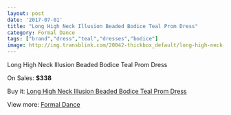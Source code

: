 ```yaml
---
layout: post
date: '2017-07-01'
title: "Long High Neck Illusion Beaded Bodice Teal Prom Dress"
category: Formal Dance
tags: ["brand","dress","teal","dresses","bodice"]
image: http://img.transblink.com/20042-thickbox_default/long-high-neck-illusion-beaded-bodice-teal-prom-dress.jpg
---
```

Long High Neck Illusion Beaded Bodice Teal Prom Dress

On Sales: **$338**
<a href="https://www.transblink.com/en/formal-dance/6312-long-high-neck-illusion-beaded-bodice-teal-prom-dress.html"><amp-img layout="responsive" width="600" height="600" src="//img.transblink.com/20042-thickbox_default/long-high-neck-illusion-beaded-bodice-teal-prom-dress.jpg" alt="Long High Neck Illusion Beaded Bodice Teal Prom Dress 0" /></a>
<a href="https://www.transblink.com/en/formal-dance/6312-long-high-neck-illusion-beaded-bodice-teal-prom-dress.html"><amp-img layout="responsive" width="600" height="600" src="//img.transblink.com/20045-thickbox_default/long-high-neck-illusion-beaded-bodice-teal-prom-dress.jpg" alt="Long High Neck Illusion Beaded Bodice Teal Prom Dress 1" /></a>
<a href="https://www.transblink.com/en/formal-dance/6312-long-high-neck-illusion-beaded-bodice-teal-prom-dress.html"><amp-img layout="responsive" width="600" height="600" src="//img.transblink.com/20044-thickbox_default/long-high-neck-illusion-beaded-bodice-teal-prom-dress.jpg" alt="Long High Neck Illusion Beaded Bodice Teal Prom Dress 2" /></a>
<a href="https://www.transblink.com/en/formal-dance/6312-long-high-neck-illusion-beaded-bodice-teal-prom-dress.html"><amp-img layout="responsive" width="600" height="600" src="//img.transblink.com/20043-thickbox_default/long-high-neck-illusion-beaded-bodice-teal-prom-dress.jpg" alt="Long High Neck Illusion Beaded Bodice Teal Prom Dress 3" /></a>

Buy it: [Long High Neck Illusion Beaded Bodice Teal Prom Dress](https://www.transblink.com/en/formal-dance/6312-long-high-neck-illusion-beaded-bodice-teal-prom-dress.html "Long High Neck Illusion Beaded Bodice Teal Prom Dress")

View more: [Formal Dance](https://www.transblink.com/en/6-formal-dance "Formal Dance")